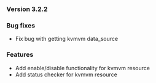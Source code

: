 ### Version 3.2.2

### Bug fixes

- Fix bug with getting kvmvm data_source

### Features

- Add enable/disable functionality for kvmvm resource
- Add status checker for kvmvm resource
